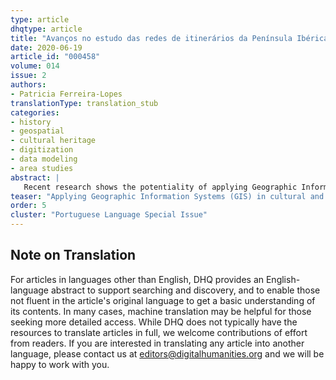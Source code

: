 ```yaml
---
type: article
dhqtype: article
title: "Avanços no estudo das redes de itinerários da Península Ibérica no século XVI. Aplicando os SIGH para estudar a história da arquitetura"
date: 2020-06-19
article_id: "000458"
volume: 014
issue: 2
authors:
- Patricia Ferreira-Lopes
translationType: translation_stub
categories:
- history
- geospatial
- cultural heritage
- digitization
- data modeling
- area studies
abstract: |
   Recent research shows the potentiality of applying Geographic Information Systems (GIS) in cultural and historical studies. These studies have proven the benefits, flexibility and also the difficulties that the use of this technology brings to the humanities area. In the researches developed in the field of heritage documentation, it was observed that most of them support and claim the advantages to carry out analyses with GIS but cannot reach them because they are restricted to using the technology only to geolocate certain information. This problem deserves special attention because it limits the generation of knowledge from the data collected and processed. This article proposes an example of a study that contemplates the digitalization and analysis phase of an important source of documentation and cartography of Spain: The Repertoire of all the ways of Spain in the year of grace of 1546. The network of roads existing in the 16th century in the Iberian Peninsula was one of the main factors that helped the consolidation of commercial activities, the flow of knowledge and the constructive technical innovations in the new urban centres created. This paper proposes an analysis of the impact of these communication networks, through thematic maps, juxtaposition visualization, calculation of densities and calculation of the lowest cost path to study the terrestrial connections in the Peninsula. The result is a historical spatial data model capable of interrelating alphanumeric and/or physical-geographic data that enables a new perspective and source of information for researchers and professionals in different fields.
teaser: "Applying Geographic Information Systems (GIS) in cultural and historical studies, especially on the Iberian peninsula."
order: 5
cluster: "Portuguese Language Special Issue"
---
```

  
  

## Note on Translation
    
For articles in languages other than English, DHQ provides an English-language abstract to support searching and discovery, and to enable those not fluent in the article's original language to get a basic understanding of its contents. In many cases, machine translation may be helpful for those seeking more detailed access. While DHQ does not typically have the resources to translate articles in full, we welcome contributions of effort from readers. If you are interested in translating any article into another language, please contact us at editors@digitalhumanities.org and we will be happy to work with you.
  
    
[^abrate2013]: Abrate, M., Bacciu, C., Hast, A., Marchetti, A., Minutoli, S. e Tesconi, M.  “GeoMemories-A Platform for Visualizing Historical, Environmental and Geospatial Changes in the Italian Landscape” .  _ISPRS International Journal of Geo-Information,_  2, (2013): 432-455.  
[^alcázarmolina1953]: Alcázar Molina, C.,  “Las comunicaciones en la época de los Reyes Católicos” .  _Curso de conferencias sobre la política africana de los Reyes Católicos_ , V, (1953): 55-70.  
[^alonsoruiz2003]: Alonso Ruiz, B.  _Arquitectura tardogótica en Castilla: los Rasines_ . Santander: Universidad de Cantabria (2003).   
[^alonsoruiz2010]: Alonso Ruiz, B. eds.  _Los últimos arquitectos del gótico_ . Madrid: Ministerio de Ciencia e Innovación (2010).   
[^alonsoruiz2009]: Alonso Ruiz, B. e Jiménez Martín, A.  _La traça de la Iglesia de Sevilla_ . Sevilla: Cabildo Metropolitano (2009).  
[^azkarate2009]: Azkarate, A., Barreiro, D., Criado, F., García Camino, I., Gutiérrez Lloret, S., Quirós, J.A. e Salvatierra, V.,  “La Arqueología hoy” . Em Ortiz de Landaluze, A. L., eds.  _Medio siglo de arqueología en el cantábrico oriental y su entorno_ . Vitoria-Gasteiz Espanha (2009): 599-615.  
[^bermudéz2004]: Bermúdez Sánchez, J.,  “Creación de Rutinas o Macros con el Programa IDRISI: el Cálculo Acumulado de Visibilidades y Rutas Óptimas” . Em Martín de La Cruz, J. C. e Lucena Martín, A. Mª., eds.  _Actas del I Encuentro Internacional. Informática aplicada a la investigación y la gestión arqueológicas, Córdoba, Espanha_  (2004): 407-418.  
[^box1999]: Box, P.  _GIS and Cultural Resource Management: A manual for Heritage Managers, ed. Suki Dixon_ . Bangkok: UNESCO (1999).  
[^cassatella2013]: Cassatella C. e Carlone G.  “GIS-based visual analysis for planning and designing historic urban landscapes: The case of Turin” .  _Digital Heritage International Congress (DigitalHeritage),_ 1, (2013): 45-52.   
[^castells1995]: Castells, M.  _La ciudad Informacional: tecnologías de la información, reestructuración económica y el proceso urbano-regional_ . Madrid: Alianza Editorial (1995).  
[^chaunu1983]: Chaunu, P.  _Sevilla y América siglos XVI y XVII_ . Utrera: Secretariado de publicaciones de la Universidad de Sevilla (1983).   
[^cresposolana2014]: Crespo Solana eds.  _Spatio-Temporal Narratives. Historical GIS and the Study of Global Tranding Networks (1500-1800)_ . Newcastle: Cambridge Scholars Publishing (2014).  
[^demontis2012]: De Montis, A. e Caschili, S.  “Nuraghes and landscape planning: Coupling viewshed with complex network analysis” .  _ Landscape and Urban Planning_ , 105(3), (2012): 315-324.   
[^delbosquegonzález2012]: Del Bosque González, I., Fernández Freire, C., Martín-Forero Morente, L., e Pérez Asensio, E.  _Los sistemas de información geográfica y la investigación en ciencias humanas y sociales_ . Madrid: Confederación Española de Centros de Estudios Locales (2012).  
[^fairén2004]: Fairén Jiménez, S.  “¿Se hace camino al andar? Influencia de las variables medioambientales y culturales en el cálculo de caminos óptimos mediante SIG” .  _Trabajos de Prehistoria _ 61 (2), (2004): 25-40.  
[^ferreiralopes2018a]: Ferreira Lopes, P. e Molina Rozalem, J.F.  “Historical SDI, thematic maps and analysis of a complex network of medieval towers (13th-15th century) in the Moorish Strip” .  _Int. Arch. Photogramm. Remote Sens. Spatial Inf. Sci._ , XLII-4, (2018): 177-183.  
[^ferreiralopes2018b]: Ferreira Lopes, P. e Pinto Puerto, F.  “GIS and Graph models for social, temporal and spatial digital analysis in heritage: The case-study of Ancient Kingdom of Seville Late Gothic Production” .  _Digital Application in Archaeology and Cultural Heritage_ , 9, (2018): 1-14.  
[^ferreiralopes2016]: Ferreira Lopes, P., Pinto Puerto, F., Jimenez Mavillard, A. e Suarez, J.  “Seeing Andalucia’s Late Gothic heritage through GIS and Graphs” . Em Digital Humanities 2016: Conference Abstracts. Kraków: Jagiellonian University & Pedagogical University, (2016): 501-504.  
[^ferreiralopes2018c]: Ferreira Lopes, P.  “La transformación del proceso de investigación en Historia de la Arquitectura con el uso de las tecnologías digitales” .  _Artnodes_ , 22 (2018): 61-72.    
[^fisher1997]: Fisher, P. F., Farrelly, C., Maddocks, A. e Ruggles, C. L. N.  “Spatial analysis of visible areas from the Bronze Age cairns of Mull” .  _Journal of Archaeological Science,_  24 (1997): 581–592.  
[^foresman1997]: Foresman, T. W., eds.,  _The History of Geographic Information Systems: Perspectives from Pioneers_ . Prentice Hal (1997).   
[^freire2014]: Freire, P. e Shor, I.  _Miedo y osadía la cotidianidad del docente que se arriesga a practicar una pedagogía transformadora_ . Buenos Aires: Siglo XXI Editores Argentina (2014).  
[^gaffney1995]: Gaffney, V. e van Leusen, M.  “Postscript-GIS, environmental determinism and archaeology: a parallel text” . Em Lock, G. e Stancic, Z., eds.  _Archaeology and geographical information systems: a European perspective_ . London: Taylor and Francis (1995): 367-382.  
[^gestoso1899]: Gestoso e Pérez, J.  _Ensayo de un diccionario de los artífices que florecieron en esta ciudad de Sevilla desde el siglo XIII hasta el XVIII. T. I._  Sevilha (1899).  
[^gregoryell2007]: Gregory, I. N. e Ell, Paul S.  _Historical GIS technologies, Methodologies, and Scholarship_ . Cambridge: Cambridge University Press (2007).   
[^gregoryhealey2007]: Gregory, I. N. e Healey, R. G.  “Historical GIS: structuring, mapping and analysing geographies of the past” .  _Progress in Human Geography 31 (5)_ , (2007): 638-653.   
[^gregory2005]: Gregory, I. N.  “The Great Britain Historical GIS” .  _Historical Geography 33_ , (2005):132-134.   
[^gregory2001]: Gregory, I. N., Kemp, K. K., e Mostern, R.  “Geographical Information and historical research: current progress and future directions” .  _History and Computing 13 _ (1), (2001): 7-23.  
[^hasensatb1983]: Hasensatb, R.J.  _A preliminar cultural resource sensitivity analysis for flood control facilities construction in the Paissaic River basin of New Jersey_ . Marietta: US Army Corps of Engineers (1983).   
[^hernando2009]: Hernando, M.D. e Ladero Quesada, M.A.  “Caminos y ciudades en España de la Edad Media al siglo XVIII” .  _La España Medieval_ , 32. (2009): 347-382.   
[^herzog2013]: Herzog, I.  “Theory and practice of cost functions” . Em F. Contreras Cortés, M. Farjas e F.J. Melero, eds.  _CAA2010: fusion of cultures: Proceedings of the 38th Annual Conference on Computer Applications and Quantitative Methods in Archaeology, Granada, Espanha, Abril 2010_ . Oxford: Archaeopress (2013).   
[^judge1988]: Judge, J.W. e Sebastian, L. eds.  _Quantifying the present and predicting the past: theory, method and application of archaeological predictive modelling_ . Denver: U.S. Department of Interior, Bureau of Land Management (1988).   
[^knowles2008]: Knowles, A. K. e Hillier, A. eds.,  _Placing History: how maps, spatial data, and GIS are changing historical schorlarship_ . Redlands: ESRI Press (2008).  
[^knowles2002]: Knowles, A. K. eds.,  _Past Time, Past Place: GIS for History._  Redlands: ESRI Press (2002).  
[^kvamme1983]: Kvamme, K.L.  _A manual for predictive site location models: examples from the Grand Junction District Colorado_ . Bureau of Land Management: Grand Junction District (1983).   
[^kvamme1990]: Kvamme, K. L.  “GIS algorithms and their effects on regional archaeological analyses” . Em Allen, K. M. S., Green, S.W. y Zubrow, E. B.W., eds.,  _Interpreting Space: GIS and Archaeology_ , London: Taylor & Francis (1990): 112–125.   
[^lyster2016]: Lyster, C.  _Learning from logistics. How Networks Change Our Cities_ . Basel: Birkhauser (2016).   
[^mccormick2013]: McCormick et al.  _Roman Road Networ_ k. Harvard University (2013). [https://darmc.harvard.edu/data-availability](https://darmc.harvard.edu/data-availability).  
[^murrieta-flores2017]: Murrieta-Flores, P., Donaldson, C. E., e Gregory, I. N.    “GIS and literary history: advancing digital humanities research through the spatial analysis of historical travel writing and topographical literature” . Digital Humanities Quarterly, 11(1), (2017).  
[^murrieta-flores2012]: Murrieta-Flores, P.   “Understanding human movement through spatial technologies. The role of natural areas of transit in the Late Prehistory of South-western Iberia” .   _Trabajos de Prehistoria_ , 69(1), (2012)103-122. DOI: 10.3989/tp.2012.12082  
[^pidal1951]: Pidal, G. M.  _Repertorio de todos los caminos de España (hasta agora nunca visto)_ . Real Academia de História, Coleção Departamento de Cartografia e Artes Gráficas, assinatura: C-030-030, R: 01101 (1951).  
[^rodríguezestévez1996]: Rodríguez Estévez, J.C.  “Los Canteros de la Obra Gótica de la Catedral de Sevilla (1433-1528)” .   _Laboratorio de Arte. Revista del Departamento de História del Arte_ , 9 (1), (1996): 49-71.  
[^rumeudearmas1974]: Rumeu de Armas, A.  _Itinerario de los Reyes Católicos, 1474-1516_ . Madrid: Consejo Superior de Investigaciones Científicas (1974).   
[^rumsey2012]: Rumsey, D. y Williams, M.  “Historical Maps in GIS” . Em Knowles, A. K. eds.  _Past Time, Past Place: GIS for History_ , Redlands, ESRI Press (2012): 1-18.  
[^salvador2011]: Salvador I. e Vitti A.  “Survey, representation and analysis of a world war I complex system of surface and underground fortifications in the Gresta Valley – Italy” .  _International Archives of the Photogrammetry, Remote Sensing and Spatial Information Sciences - ISPRS Archives,_  38(5W16), (2011): 319-325.  
[^schlögel2007]: Schlögel, K. e Arántegui, J. L.  _En el espacio leemos el tiempo: sobre historia de la civilización y Geopolítica_ . Madrid: Siruela (2007).  
[^serradesfilis2011]: Serra Desfilis, A.  “La arquitectura del tardogótico en la Corona de Aragón Intercambios y trayectorias” . Em Alonso Ruiz, B. eds.  _La arquitectura tardogótica castellana entre Europa y América_ . Madrid: Silex, (2011): 459-490.   
[^serradesfilis2016]: Serra Desfilis, A.  “La logia abierta transferencias y movilidad en la arquitectura tardogótica hispánica” . Em Alonso Ruiz, B, Rodríguez Estévez, J.C. eds.,  _1514 Arquitectos tardogóticos en la encrucijada_ . Sevilla: Universidad de Sevilla, (2016) 339-352.   
[^silva1989]: Silva, J.C.V.  _O tardo-gótico em Portugal: a arquitectura no Alentejo_ . Lisboa: Livros Horizonte (1989).  
[^soja2010]: Soja, E.  _Postmodern geographies. The reassertion of space in critical social theory_ . London: Verso (2010).   
[^terpstra2016]: Terpstra N. e Rose, C. eds.  _Mapping Space, Sense, and Movement in Florence: Historical GIS and the early modern city_ . Abingdon: Routledge (2016).  
[^uriolsalcedo1985]: Uriol Salcedo, José I.  “Las calzadas romanas y los caminos del siglo XVI”    _Revista de Obras Públicas_ , 3237 (1985): 553-563.   
[^uriolsalcedo1990]: Uriol Salcedo, José I.  _Historia de los caminos de España I. Hasta el siglo XIX_ . Madrid: Colegio de Ingenieros de Caminos, Canales y Puertos (1990).  
[^vanleusen1993]: Van Leusen, P. M.  “Cartographic modelling in a cell-based GIS” . Em Andresen, J., Madsen, T. e Scollar, I. eds.  _Computing the Past: Computer Applications and Quantitative Methods in Archaeology_ , Aarhus: Aarhus University Press (1993): 105–123.  
[^verhagen2018]: Verhagen, P.  “Spatial Analysis in Archaeology: moving into New Territories” . Em Siart C., Forbriger M. e Bubenzer O. eds.  _Digital Archaeology_ , Nature Science in Archaeology. Cham: Springer (2018).   
[^verhagen2013]: Verhagen, P., Nuninger, L., Tourneux, F.P., Bertoncello, F., Jeneson, K.  “Introducing the human factor in predictive modelling: a work in progress” . Em Earl, G., Sly, T., Chrysanthi, A., Murrieta-Flores, P., Papadopoulos, C., Romanowka, I., Wheatley, D. eds.  _Archaeology in the digital era. Papers from the 40th annual conference of computer applications and quantitative methods in archaeology (CAA), Southampton, 26–29 March 2012._  Amsterdam: Amsterdam University Press (2013): 379–388.  
[^verhagen2016]: Verhagen, P., Nuninger, L., Bertoncello, F., Castrorao Barba, A.  “Estimating the “memory of landscape” to predict changes in archaeological settlement patterns” . Em Campana, S., Scopigno, R., Carpentiero, G., Cirillo, M. eds.  _CAA 2015. Keep the revolution going. Proceedings of the 43rd annual conference on computer applications and quantitative methods in Archaeology, Siena_ . Oxford: Archaeopress (2016): 623–636  
[^villuga1546]: Villuga, J.  _Repertorio de todos los caminos de España en el año de gracia de 1543_ . Barcelona: Institut Cartografic i Geològic de Catalunya, R: RL 3419 (1543).   
[^villuga1902]: Villuga, J.   _Reportorio de todos los caminos de España; hasta agora nunca visto enel ql allarã qlquier viaje q quierã andar muy puechosopa todos los caminantes_ . New York: De Vinne Press (1902). [https://archive.org/details/reportoriodetodo00vill](https://archive.org/details/reportoriodetodo00vill).  
[^villuga1950]: Villuga, J.  _Repertorio de todos los caminos de España_ . Madrid: Reimpresiones Bibliográficas (1950).   
[^vonlünen2012]: von Lünen, A. e Travis, C.  _History and GIS: epistemologies, considerations and reflections_ . Cham: Springer Science & Business Media (2012).  
[^wheatley2004]: Wheatley, D.  “Making space for an archaeology of place” .  _Internet Archaeology_  15.   
[^whitley2010]: Whitley, T.G., Moore, G., Goel, G., Jackson, D.  “Beyond the marsh: settlement choice, perception and spatial decision-making on the Georgia coastal plain” . Em Fisher, B., Crawford J., Kollers, D. eds.  _CAA 2009. Making history interactive. Computer applications and quantitative methods in archaeology. Proceedings of the 37th conference, Williamsburg, VA, US_ . Oxford: Archaeopress (2010): 380-390.  